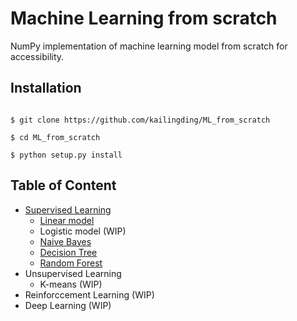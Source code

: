 # Machine Learning from scratch

NumPy implementation of machine learning model from scratch for accessibility.

## Installation
<pre><code>
$ git clone https://github.com/kailingding/ML_from_scratch <br />
$ cd ML_from_scratch <br />
$ python setup.py install
</code></pre>

## Table of Content
- [Supervised Learning](https://github.com/kailingding/ML_from_scratch/tree/master/ml_from_scratch/supervised_learning)
	- [Linear model](https://github.com/kailingding/ML_from_scratch/blob/master/ml_from_scratch/supervised_learning/linear_regression.py)
	- Logistic model (WIP)
	- [Naive Bayes](https://github.com/kailingding/ML_from_scratch/blob/master/ml_from_scratch/supervised_learning/naive_bayes.py)
	- [Decision Tree](https://github.com/kailingding/ML_from_scratch/blob/master/ml_from_scratch/supervised_learning/decision_tree.py)
	- [Random Forest](https://github.com/kailingding/ML_from_scratch/blob/master/ml_from_scratch/supervised_learning/random_forest.py) 
- Unsupervised Learning
	- K-means (WIP)
- Reinforccement Learning (WIP)
- Deep Learning (WIP)
